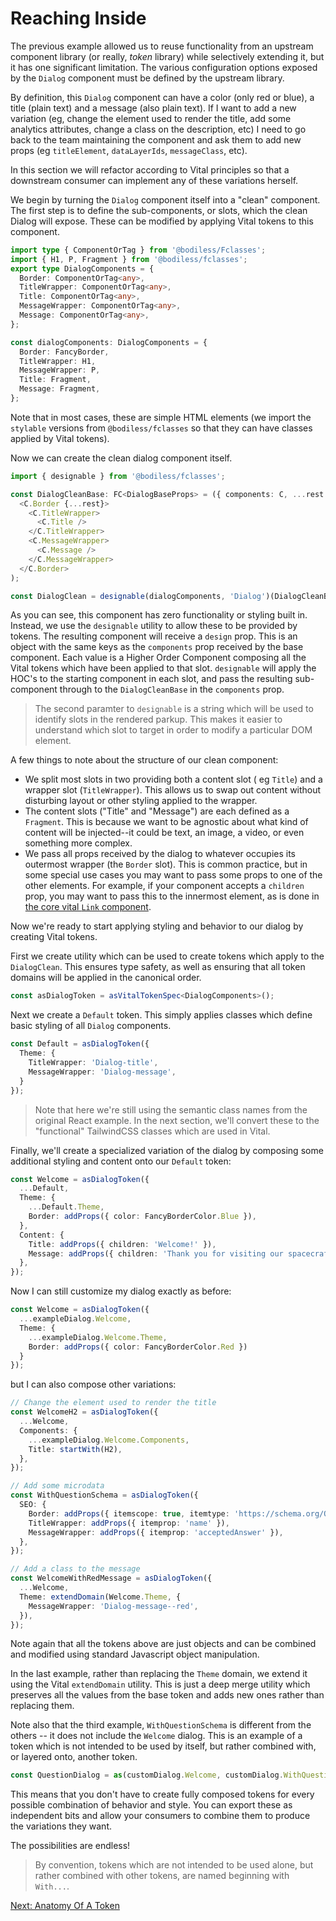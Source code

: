 # Reaching Inside

The previous example allowed us to reuse functionality from an upstream
component library (or really, *token* library) while selectively extending
it, but it has one significant limitation.  The various configuration options
exposed by the `Dialog` component must be defined by the upstream library.

By definition, this `Dialog` component can have a color (only red or blue), a
title (plain text) and a message (also plain text). If I want to add a new
variation (eg, change the element used to render the title, add some analytics
attributes, change a class on the description, etc) I need to go back to the
team maintaining the component and ask them to add new props (eg `titleElement`,
`dataLayerIds`, `messageClass`, etc).

In this section we will refactor according to Vital principles so that a
downstream consumer can implement any of these variations herself.

We begin by turning the `Dialog` component itself into a "clean" component. The
first step is to define the sub-components, or slots, which the clean Dialog
will expose. These can be modified by applying Vital tokens to this component.

```ts
import type { ComponentOrTag } from '@bodiless/Fclasses';
import { H1, P, Fragment } from '@bodiless/fclasses';
export type DialogComponents = {
  Border: ComponentOrTag<any>,
  TitleWrapper: ComponentOrTag<any>,
  Title: ComponentOrTag<any>,
  MessageWrapper: ComponentOrTag<any>,
  Message: ComponentOrTag<any>,
};

const dialogComponents: DialogComponents = {
  Border: FancyBorder,
  TitleWrapper: H1,
  MessageWrapper: P,
  Title: Fragment,
  Message: Fragment,
};
```

Note that in most cases, these are simple HTML elements (we import
the `stylable` versions from `@bodiless/fclasses` so that they can
have classes applied by Vital tokens).

Now we can create the clean dialog component itself.

```ts
import { designable } from '@bodiless/fclasses';

const DialogCleanBase: FC<DialogBaseProps> = ({ components: C, ...rest }) => (
  <C.Border {...rest}>
    <C.TitleWrapper>
      <C.Title />
    </C.TitleWrapper>
    <C.MessageWrapper>
      <C.Message />
    </C.MessageWrapper>
  </C.Border>
);

const DialogClean = designable(dialogComponents, 'Dialog')(DialogCleanBase);
```

As you can see, this component has zero functionality or styling built in.
Instead, we use the `designable` utility to allow these to be provided by
tokens. The resulting component will receive a `design` prop. This is an object
with the same keys as the `components` prop received by the base component. Each
value is a Higher Order Component composing all the Vital tokens which have been
applied to that slot. `designable` will apply the HOC's to the starting
component in each slot, and pass the resulting sub-component through to the
`DialogCleanBase` in the `components` prop.

> The second paramter to `designable` is a string which will be used to identify
> slots in the rendered parkup. This makes it easier to understand which slot to
> target in order to modify a particular DOM element.

A few things to note about the structure of our clean component:
- We split most slots in two providing both a content slot ( eg `Title`)
  and a wrapper slot (`TitleWrapper`). This allows us to swap out content
  without disturbing layout or other styling applied to the wrapper.
- The content slots ("Title" and "Message") are each defined as a
  `Fragment`.  This is because we want to be agnostic about what kind
  of content will be injected--it could be text, an image, a video, or
  even something more complex.
- We pass all props received by the dialog to whatever occupies its
  outermost wrapper (the `Border` slot). This is common practice, but in
  some special use cases you may want to pass some props to one of the
  other elements.  For example, if your component accepts a `children`
  prop, you may want to pass this to the innermost element, as is done
  in [the core vital `Link` component]().

Now we're ready to start applying styling and behavior to our dialog by
creating Vital tokens.

First we create utility which can be used to create tokens which
apply to the `DialogClean`.  This ensures type safety, as well
as ensuring that all token domains will be applied in the canonical
order.

```ts
const asDialogToken = asVitalTokenSpec<DialogComponents>();
```

Next we create a `Default` token. This simply applies classes which define basic
styling of all `Dialog` components.

```ts
const Default = asDialogToken({
  Theme: {
    TitleWrapper: 'Dialog-title',
    MessageWrapper: 'Dialog-message',
  }
});
```

> Note that here we're still using the semantic class names from the original
> React example.  In the next section, we'll convert these to the "functional"
> TailwindCSS classes which are used in Vital.

Finally, we'll create a specialized variation of the dialog by composing
some additional styling and content onto our `Default` token:

```ts
const Welcome = asDialogToken({
  ...Default,
  Theme: {
    ...Default.Theme,
    Border: addProps({ color: FancyBorderColor.Blue }),
  },
  Content: {
    Title: addProps({ children: 'Welcome!' }),
    Message: addProps({ children: 'Thank you for visiting our spacecraft!' }),
  },
});
```

Now I can still customize my dialog exactly as before:
```ts
const Welcome = asDialogToken({
  ...exampleDialog.Welcome,
  Theme: {
    ...exampleDialog.Welcome.Theme,
    Border: addProps({ color: FancyBorderColor.Red })
  }
});
```

but I can also compose other variations:

```ts
// Change the element used to render the title
const WelcomeH2 = asDialogToken({
  ...Welcome,
  Components: {
    ...exampleDialog.Welcome.Components,
    Title: startWith(H2),
  },
});

// Add some microdata
const WithQuestionSchema = asDialogToken({
  SEO: {
    Border: addProps({ itemscope: true, itemtype: 'https://schema.org/Question' }),
    TitleWrapper: addProps({ itemprop: 'name' }),
    MessageWrapper: addProps({ itemprop: 'acceptedAnswer' }),
  },
});

// Add a class to the message
const WelcomeWithRedMessage = asDialogToken({
  ...Welcome,
  Theme: extendDomain(Welcome.Theme, {
    MessageWrapper: 'Dialog-message--red',
  }),
});
```

Note again that all the tokens above are just objects and can be combined and
modified using standard Javascript object manipulation.

In the last example, rather than replacing the `Theme` domain, we extend it
using the Vital `extendDomain` utility.  This is just a deep merge utility
which preserves all the values from the base token and adds new ones rather
than replacing them.

Note also that the third example, `WithQuestionSchema` is different from the
others -- it does not include the `Welcome` dialog.  This is an example of
a token which is not intended to be used by itself, but rather combined with, or
layered onto, another token.

```ts
const QuestionDialog = as(customDialog.Welcome, customDialog.WithQuestionSchema)(DialogClean);
```

This means that you don't have to create fully composed tokens for every
possible combination of behavior and style. You can export these as independent
bits and allow your consumers to combine them to produce the variations they
want.

The possibilities are endless!

> By convention, tokens which are not intended to be used alone, but rather
> combined with other tokens, are named beginning with `With...`.

[Next: Anatomy Of A Token](./AnatomyOfAToken.md)
